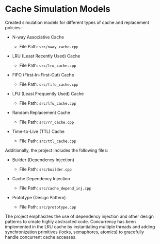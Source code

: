 # Cache Simulation Models

Created simulation models for different types of cache and replacement policies:

- N-way Associative Cache
  - File Path: `src/nway_cache.cpp`

- LRU (Least Recently Used) Cache
  - File Path: `src/lru_cache.cpp`

- FIFO (First-In-First-Out) Cache
  - File Path: `src/fifo_cache.cpp`

- LFU (Least Frequently Used) Cache
  - File Path: `src/lfu_cache.cpp`

- Random Replacement Cache
  - File Path: `src/rr_cache.cpp`

- Time-to-Live (TTL) Cache
  - File Path: `src/ttl_cache.cpp`

Additionally, the project includes the following files:

- Builder (Dependency Injection)
  - File Path: `src/builder.cpp`

- Cache Dependency Injection
  - File Path: `src/cache_depend_inj.cpp`

- Prototype (Design Pattern)
  - File Path: `src/prototype.cpp`

The project emphasizes the use of dependency injection and other design patterns to create highly abstracted code. Concurrency has been implemented in the LRU cache by instantiating multiple threads and adding synchronization primitives (locks, semaphores, atomics) to gracefully handle concurrent cache accesses.
